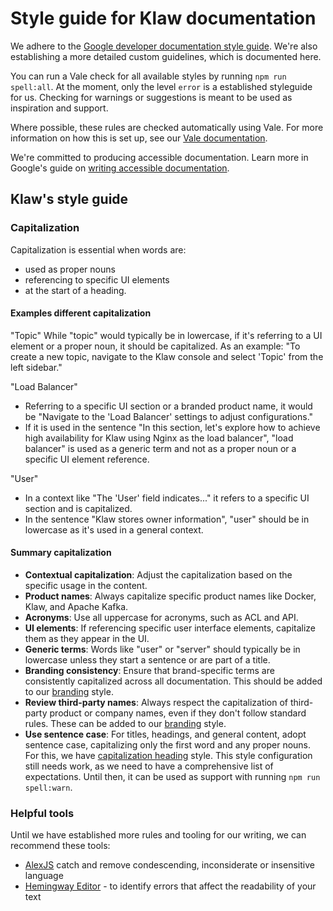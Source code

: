# Style guide for Klaw documentation

We adhere to the [Google developer documentation style guide](https://developers.google.com/style). We're also establishing a more detailed custom guidelines, which is documented here.

You can run a Vale check for all available styles by running `npm run spell:all`. At the moment, only the level `error` is a established styleguide for us. Checking for warnings or suggestions is meant to be used as inspiration and support.

Where possible, these rules are checked automatically using Vale. For more information on how this is set up, see
our [Vale documentation](.github/vale/vale.md).

We're committed to producing accessible documentation. Learn more in Google's guide on [writing accessible documentation](https://developers.google.com/style/accessibility).

## Klaw's style guide

### Capitalization

Capitalization is essential when words are:

- used as proper nouns
- referencing to specific UI elements
- at the start of a heading.

#### Examples different capitalization

"Topic"
While "topic" would typically be in lowercase, if it's referring to a UI element or a proper noun, it should be capitalized. As an example: "To create a new topic, navigate to the Klaw console and select 'Topic' from the left sidebar."

"Load Balancer"

- Referring to a specific UI section or a branded product name, it would be "Navigate to the 'Load Balancer' settings to adjust configurations."
- If it is used in the sentence "In this section, let's explore how to achieve high availability for Klaw using Nginx as the load balancer", "load balancer" is used as a generic term and not as a proper noun or a specific UI element reference.

"User"

- In a context like "The 'User' field indicates..." it refers to a specific UI section and is capitalized.
- In the sentence "Klaw stores owner information", "user" should be in lowercase as it's used in a general context.

#### Summary capitalization

- **Contextual capitalization**: Adjust the capitalization based on the specific usage in the content.
- **Product names**: Always capitalize specific product names like Docker, Klaw, and Apache Kafka.
- **Acronyms**: Use all uppercase for acronyms, such as ACL and API.
- **UI elements**: If referencing specific user interface elements, capitalize them as they appear in the UI.
- **Generic terms**: Words like "user" or "server" should typically be in lowercase unless they start a sentence or are part of a title.
- **Branding consistency**: Ensure that brand-specific terms are consistently capitalized across all documentation. This should be added to our [branding](.github/vale/styles/Klaw/branding.yml) style.
- **Review third-party names**: Always respect the capitalization of third-party product or company names, even if they don't follow standard rules. These can be added to our [branding](.github/vale/styles/Klaw/branding.yml) style.
- **Use sentence case**: For titles, headings, and general content, adopt sentence case, capitalizing only the first word and any proper nouns. For this, we have [capitalization heading](.github/vale/styles/Klaw/capitalization-heading.yml) style. This style configuration still needs work, as we need to have a comprehensive list of expectations. Until then, it can be used as support with running `npm run spell:warn`.

### Helpful tools

Until we have established more rules and tooling for our writing, we can recommend these tools:

- [AlexJS](https://alexjs.com/#content) catch and remove condescending, inconsiderate or insensitive language
- [Hemingway Editor](https://hemingwayapp.com/) - to identify errors that affect the readability of your text
